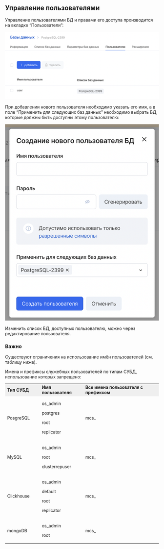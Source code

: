 ## Управление пользователями

Управление пользователями БД и правами его доступа производится на вкладке “Пользователи”:

![](./assets/1625829058409-1625829058409.png)

При добавлении нового пользователя необходимо указать его имя, а в поле “Применить для следующих баз данных” необходимо выбрать БД, которые должны быть доступны этому пользователю:

![](./assets/1625829089954-1625829089954.png)

Изменить список БД, доступных пользователю, можно через редактирование пользователя.

### Важно

Существуют ограничения на использование имён пользователей (см. таблицу ниже).

Имена и префиксы служебных пользователей по типам СУБД, использование которых запрещено:

<table><tbody><tr><td style="background-color: rgb(239, 239, 239); width: 22.4941%;"><strong>Тип СУБД</strong></td><td style="background-color: rgb(239, 239, 239); width: 28.3461%;"><strong>Имя пользователя</strong></td><td style="background-color: rgb(239, 239, 239); width: 49.1472%;"><strong>Все имена пользователя с префиксом</strong></td></tr><tr><td style="width: 22.4941%;">PosgreSQL</td><td style="width: 28.3461%;"><p>os_admin</p><p>postgres</p><p>root</p><p>replicator</p></td><td style="width: 49.1472%;">mcs_</td></tr><tr><td style="width: 22.4941%;">MySQL</td><td style="width: 28.3461%;"><p>os_admin</p><p>root</p><p>clusterrepuser</p></td><td style="width: 49.1472%;">mcs_</td></tr><tr><td style="width: 22.4941%;">Clickhouse</td><td style="width: 28.3461%;"><p>os_admin</p><p>default</p><p>root</p><p>replicator</p></td><td style="width: 49.1472%;">mcs_</td></tr><tr><td style="width: 22.4941%;">mongoDB</td><td style="width: 28.3461%;"><p>os_admin</p><p>root</p></td><td style="width: 49.1472%;">mcs_</td></tr></tbody></table>
